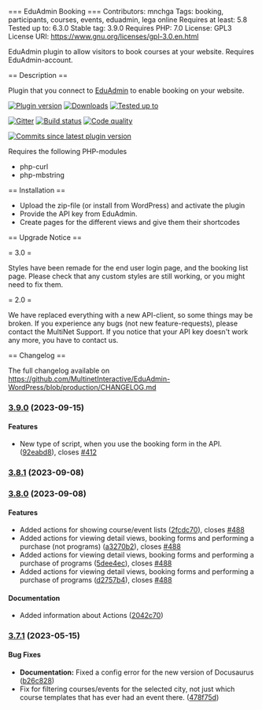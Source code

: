 === EduAdmin Booking ===
Contributors: mnchga
Tags: booking, participants, courses, events, eduadmin, lega online
Requires at least: 5.8
Tested up to: 6.3.0
Stable tag: 3.9.0
Requires PHP: 7.0
License: GPL3
License URI: https://www.gnu.org/licenses/gpl-3.0.en.html

EduAdmin plugin to allow visitors to book courses at your website. Requires EduAdmin-account.

== Description ==

Plugin that you connect to [EduAdmin](https://www.eduadmin.se) to enable booking on your website.

[<img src="https://img.shields.io/wordpress/plugin/v/eduadmin-booking.svg" alt="Plugin version" />](https://wordpress.org/plugins/eduadmin-booking/)
[<img src="https://img.shields.io/wordpress/plugin/dt/eduadmin-booking.svg" alt="Downloads" />](https://wordpress.org/plugins/eduadmin-booking/)
[<img src="https://img.shields.io/wordpress/v/eduadmin-booking.svg" alt="Tested up to" />](https://wordpress.org/plugins/eduadmin-booking/)

[<img src="https://badges.gitter.im/MultinetInteractive/EduAdmin-WordPress.png" alt="Gitter" />](https://gitter.im/MultinetInteractive/EduAdmin-WordPress)
[<img src="https://travis-ci.org/MultinetInteractive/EduAdmin-WordPress.svg?branch=master" alt="Build status" />](https://travis-ci.org/MultinetInteractive/EduAdmin-WordPress)
[<img src="https://scrutinizer-ci.com/g/MultinetInteractive/EduAdmin-WordPress/badges/quality-score.png?b=master" alt="Code quality" />](https://scrutinizer-ci.com/g/MultinetInteractive/EduAdmin-WordPress/?branch=master)

[<img src="https://img.shields.io/github/commits-since/MultinetInteractive/EduAdmin-WordPress/latest.svg" alt="Commits since latest plugin version" />](https://wordpress.org/plugins/eduadmin-booking/)

Requires the following PHP-modules

- php-curl
- php-mbstring

== Installation ==

-   Upload the zip-file (or install from WordPress) and activate the plugin
-   Provide the API key from EduAdmin.
-   Create pages for the different views and give them their shortcodes

== Upgrade Notice ==

= 3.0 =

Styles have been remade for the end user login page, and the booking list page. Please check that any custom styles are still working, or you might need to fix them.

= 2.0 =

We have replaced everything with a new API-client, so some things may be broken. If you experience any bugs (not new feature-requests), please contact the MultiNet Support.
If you notice that your API key doesn't work any more, you have to contact us.

== Changelog ==

The full changelog available on https://github.com/MultinetInteractive/EduAdmin-WordPress/blob/production/CHANGELOG.md

### [3.9.0](https://github.com/MultinetInteractive/EduAdmin-WordPress/compare/v3.8.1...v3.9.0) (2023-09-15)


#### Features

* New type of script, when you use the booking form in the API. ([92eabd8](https://github.com/MultinetInteractive/EduAdmin-WordPress/commit/92eabd85c6d6392e3ce68db769fd60f52258dc77)), closes [#412](https://github.com/MultinetInteractive/EduAdmin-WordPress/issues/412)

### [3.8.1](https://github.com/MultinetInteractive/EduAdmin-WordPress/compare/v3.8.0...v3.8.1) (2023-09-08)

### [3.8.0](https://github.com/MultinetInteractive/EduAdmin-WordPress/compare/v3.7.1...v3.8.0) (2023-09-08)


#### Features

* Added actions for showing course/event lists ([2fcdc70](https://github.com/MultinetInteractive/EduAdmin-WordPress/commit/2fcdc70a71969bbd9e1967e72e615f840321d13d)), closes [#488](https://github.com/MultinetInteractive/EduAdmin-WordPress/issues/488)
* Added actions for viewing detail views, booking forms and performing a purchase (not programs) ([a3270b2](https://github.com/MultinetInteractive/EduAdmin-WordPress/commit/a3270b265919513935f817c87bc259c91877e9db)), closes [#488](https://github.com/MultinetInteractive/EduAdmin-WordPress/issues/488)
* Added actions for viewing detail views, booking forms and performing a purchase of programs ([5dee4ec](https://github.com/MultinetInteractive/EduAdmin-WordPress/commit/5dee4ecc0abf158b98e2d0a63499c953f46a5409)), closes [#488](https://github.com/MultinetInteractive/EduAdmin-WordPress/issues/488)
* Added actions for viewing detail views, booking forms and performing a purchase of programs ([d2757b4](https://github.com/MultinetInteractive/EduAdmin-WordPress/commit/d2757b478c470e8717cc522fe6ee58c86d339f9e)), closes [#488](https://github.com/MultinetInteractive/EduAdmin-WordPress/issues/488)


#### Documentation

* Added information about Actions ([2042c70](https://github.com/MultinetInteractive/EduAdmin-WordPress/commit/2042c7023647eb2e3f09c5d5db0b2faf7bf9d4a5))

### [3.7.1](https://github.com/MultinetInteractive/EduAdmin-WordPress/compare/v3.7.0...v3.7.1) (2023-05-15)


#### Bug Fixes

* **Documentation:** Fixed a config error for the new version of Docusaurus ([b26c828](https://github.com/MultinetInteractive/EduAdmin-WordPress/commit/b26c82876ec154b3f1b3374cacd7c57624ad9501))
* Fix for filtering courses/events for the selected city, not just which course templates that has ever had an event there. ([478f75d](https://github.com/MultinetInteractive/EduAdmin-WordPress/commit/478f75dc364fa3966e272eb361bfb2e0a3703776))



